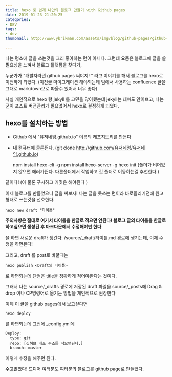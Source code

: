 ```yaml
---
title: hexo 로 쉽게 나만의 블로그 만들기 with Github pages
date: 2019-01-23 21:20:25
categories: 
- DEV
tags:
- dev
thumbnail: http://www.ybrikman.com/assets/img/blog/github-pages/github-pages.png

---
```



나는 평소에 글을 쓰는것을 그리 좋아하는 편이 아니다. 
그런데 요즘은 블로그에 글을 쓸 필요성을 느껴서 블로그 플랫폼을 찾다가,

누군가가 "개발자라면 github pages 써야지! " 라고 이야기를 해서 블로그를
hexo로 이전하게 되었다. (이전글 마이그레이션 해야되는데 팀에서 사용하는 confluence 글을 그대로 markdown으로 따올수 있어서 너무 좋다)

사실 개인적으로 hexo 랑 jekyll 를 고민을 많이했는데 jekyll는 테마도 안이쁘고, 나는 굳이 포스트 버전관리가 필요없어서 hexo로 결정하게 되었다. 

## hexo를 설치하는 방법


* Github 에서 "유저네임.github.io" 이름의 레포지토리를 만든다
* 내 컴퓨터에 클론뜬다. (git clone http://github.com/유저네임/유저네임.github.io)


	npm install hexo-cli -g
	npm install hexo-server -g 
	hexo init (폴더가 비어있지 않으면 에러가뜬다. 다른폴더에서 작업하고 깃 폴더로 이동하는걸 추천한다.)
 
 끝이다!
 (아 물론 푸시하고 커밋은 해야된다 )
 
 이제 블로그를 만들었으니 글을 써보자!
 나는 글을 못쓰는 편이라 바로올리기전에 원고형태로 쓰는것을 선호한다.
 	
    hexo new draft "타이틀"
    
    
**주의사항은 절대로 여기서 타이틀을 한글로 적으면 안된다! 블로그 글의 타이틀을 한글로 하고싶으면 생성된 후 마크다운에서 수정해야만 한다**


을 하면 새로운 draft가 생긴다.
/source/_draft/타이틀.md 경로에 생기는데,
이제 수정을 하면된다!

그리고, draft 를 post로 바꿀때는 
	
    hexo publish <Draft의 타이틀>
    
로 하면되는데 단점은 title을 정확하게 적어야한다는 것이다.

그래서 나는 source/_drafts 경로에 저장된 draft 파일을 source/_posts에 Drag & drop 이나 CP명령어로 옮기는 방법을 개인적으로 권장한다

이제 이 글을 github pages에서 보고싶다면 
	
    hexo deploy
를 하면되는데 그전에 _config.yml에
```
Deploy:
  type: git
  repo: [깃허브 레포 주소를 적으면된다.]
  branch: master
  ```
  
이렇게 수정을 해주면 된다.

수고많았다! 드디어 여러분도 여러분의 블로그를 github page로 만들었다. 
<!--stackedit_data:
eyJoaXN0b3J5IjpbMTU0MzkyMDA3OF19
-->